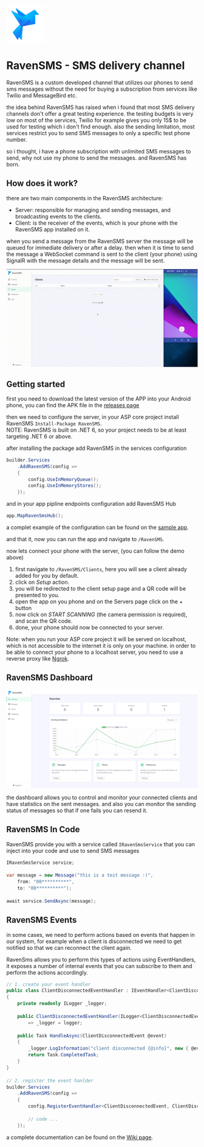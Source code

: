 <img width="100" height="100" alt="RavenSMS" src="https://github.com/YoussefSell/RavenSMS/blob/master/assets/logo.png">

# RavenSMS - SMS delivery channel

RavenSMS is a custom developed channel that utilizes our phones to send sms messages without the need for buying a subscription from services like Twilio and MessageBird etc.

the idea behind RavenSMS has raised when i found that most SMS delivery channels don't offer a great testing experience. the testing budgets is very low on most of the services, Twilio for example gives you only 15$ to be used for testing which i don't find enough. also the sending limitation, most services restrict you to send SMS messages to only a specific test phone number.

so i thought, i have a phone subscription with unlimited SMS messages to send, why not use my phone to send the messages. and RavenSMS has born.

## How does it work?

there are two main components in the RavenSMS architecture:

- Server: responsible for managing and sending messages, and broadcasting events to the clients.
- Client: is the receiver of the events, which is your phone with the RavenSMS app installed on it.

when you send a message from the RavenSMS server the message will be queued for immediate delivery or after a delay. then when it is time to send the message a WebSocket command is sent to the client (your phone) using SignalR with the message details and the message will be sent.

![ravensms demo](https://github.com/YoussefSell/RavenSMS/blob/master/assets/screenshots/ravensms-demo.gif)

## Getting started

first you need to download the latest version of the APP into your Android phone, you can find the APK file in the [releases page](https://github.com/YoussefSell/RavenSMS/releases)

then we need to configure the server, in your ASP core project install RavenSMS `Install-Package RavenSMS`.  
NOTE: RavenSMS is built on .NET 6, so your project needs to be at least targeting .NET 6 or above.

after installing the package add RavenSMS in the services configuration
```csharp
builder.Services
    .AddRavenSMS(config =>
    {
        config.UseInMemoryQueue();
        config.UseInMemoryStores();
    });
```
and in your app pipline endpoints configuration add RavenSMS Hub
```csharp
app.MapRavenSmsHub();

```
a complet example of the configuration can be found on the [sample app](https://github.com/YoussefSell/RavenSMS/blob/master/samples/RavenSMS.Samples.AspCore/Program.cs).

and that it, now you can run the app and navigate to `/RavenSMS`.  

now lets connect your phone with the server, (you can follow the demo above)
1. first navigate to `/RavenSMS/Clients`, here you will see a client already added for you by default.
2. click on *Setup* action.
3. you will be redirected to the client setup page and a QR code will be presented to you.
4. open the app on you phone and on the Servers page click on the + button
5. now click on *START SCANNING* (the camera permission is required), and scan the QR code.
6. done, your phone should now be connected to your server.

Note: when you run your ASP core project it will be served on localhost, which is not accessible to the internet it is only on your machine. in order to be able to connect your phone to a localhost server, you need to use a reverse proxy like [Ngrok](https://ngrok.com/).

## RavenSMS Dashboard

![ravensms dashboard screenshot](https://github.com/YoussefSell/RavenSMS/blob/master/assets/screenshots/ravensms-dashboard.png)

the dashboard allows you to control and monitor your connected clients and have statistics on the sent messages. and also you can monitor the sending status of messages so that if one fails you can resend it.

## RavenSMS In Code

RavenSMS provide you with a service called `IRavenSmsService` that you can inject into your code and use to send SMS messages

```csharp
IRavenSmsService service;

var message = new Message("this is a test message :)",
    from: "00**********",
    to: "00**********");
    
await service.SendAsync(message);
```

## RavenSMS Events

in some cases, we need to perform actions based on events that happen in our system, for example when a client is disconnected we need to get notified so that we can reconnect the client again.

RavenSms allows you to perform this types of actions using EventHandlers, it exposes a number of internal events that you can subscribe to them and perform the actions accordingly.

```csharp
// 1. create your event handler
public class ClientDisconnectedEventHandler : IEventHandler<ClientDisconnectedEvent>
{
    private readonly ILogger _logger;

    public ClientDisconnectedEventHandler(ILogger<ClientDisconnectedEventHandler> logger)
        => _logger = logger;

    public Task HandleAsync(ClientDisconnectedEvent @event)
    {
        _logger.LogInformation("client disconnected {@info}", new { @event.ClientId, @event.ConnectionId });
        return Task.CompletedTask;
    }
}

// 2. register the event hanlder 
builder.Services
    .AddRavenSMS(config =>
    {
        config.RegisterEventHandler<ClientDisconnectedEvent, ClientDisconnectedEventHandler>();
        
        // code ...
    });

```

a complete documentation can be found on the [Wiki page](https://github.com/YoussefSell/RavenSMS/wiki).
